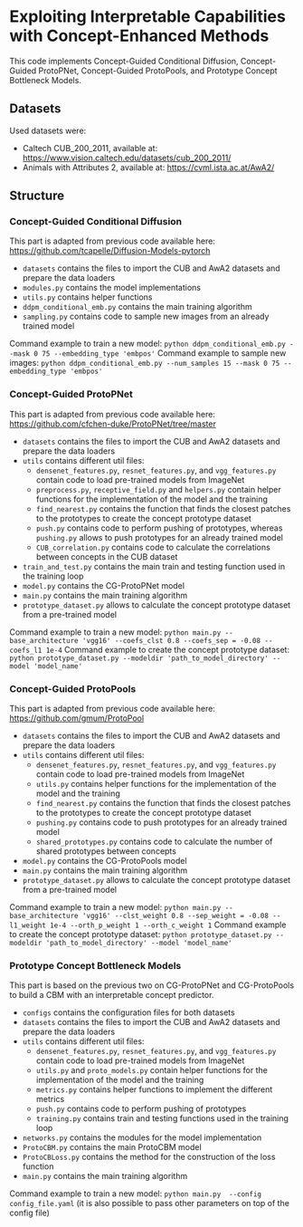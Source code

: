 # Exploiting Interpretable Capabilities with Concept-Enhanced Methods

This code implements Concept-Guided Conditional Diffusion, Concept-Guided ProtoPNet, Concept-Guided ProtoPools, and Prototype Concept Bottleneck Models.

## Datasets

Used datasets were:
* Caltech CUB_200_2011, available at: https://www.vision.caltech.edu/datasets/cub_200_2011/
* Animals with Attributes 2, available at: https://cvml.ista.ac.at/AwA2/

## Structure

### Concept-Guided Conditional Diffusion

This part is adapted from previous code available here: https://github.com/tcapelle/Diffusion-Models-pytorch

* `datasets` contains the files to import the CUB and AwA2 datasets and prepare the data loaders
* `modules.py` contains the model implementations
* `utils.py` contains helper functions
* `ddpm_conditional_emb.py` contains the main training algorithm
* `sampling.py` contains code to sample new images from an already trained model

Command example to train a new model: `python ddpm_conditional_emb.py --mask 0 75 --embedding_type 'embpos'`
Command example to sample new images: `python ddpm_conditional_emb.py --num_samples 15 --mask 0 75 --embedding_type 'embpos'`

### Concept-Guided ProtoPNet

This part is adapted from previous code available here: https://github.com/cfchen-duke/ProtoPNet/tree/master

* `datasets` contains the files to import the CUB and AwA2 datasets and prepare the data loaders
* `utils` contains different util files:
  * `densenet_features.py`, `resnet_features.py`, and `vgg_features.py` contain code to load pre-trained models from ImageNet
  * `preprocess.py`, `receptive_field.py` and `helpers.py` contain helper functions for the implementation of the model and the training
  * `find_nearest.py` contains the function that finds the closest patches to the prototypes to create the concept prototype dataset
  * `push.py` contains code to perform pushing of prototypes, whereas `pushing.py` allows to push prototypes for an already trained model
  * `CUB_correlation.py` contains code to calculate the correlations between concepts in the CUB dataset
* `train_and_test.py` contains the main train and testing function used in the training loop
* `model.py` contains the CG-ProtoPNet model
* `main.py` contains the main training algorithm
* `prototype_dataset.py` allows to calculate the concept prototype dataset from a pre-trained model

Command example to train a new model: `python main.py --base_architecture 'vgg16' --coefs_clst 0.8 --coefs_sep = -0.08 --coefs_l1 1e-4`
Command example to create the concept prototype dataset: `python prototype_dataset.py --modeldir 'path_to_model_directory' --model 'model_name'`

### Concept-Guided ProtoPools

This part is adapted from previous code available here: https://github.com/gmum/ProtoPool

* `datasets` contains the files to import the CUB and AwA2 datasets and prepare the data loaders
* `utils` contains different util files:
  * `densenet_features.py`, `resnet_features.py`, and `vgg_features.py` contain code to load pre-trained models from ImageNet
  * `utils.py` contains helper functions for the implementation of the model and the training
  * `find_nearest.py` contains the function that finds the closest patches to the prototypes to create the concept prototype dataset
  * `pushing.py` contains code to push prototypes for an already trained model
  * `shared_prototypes.py` contains code to calculate the number of shared prototypes between concepts
* `model.py` contains the CG-ProtoPools model
* `main.py` contains the main training algorithm
* `prototype_dataset.py` allows to calculate the concept prototype dataset from a pre-trained model

Command example to train a new model: `python main.py --base_architecture 'vgg16' --clst_weight 0.8 --sep_weight = -0.08 --l1_weight 1e-4 --orth_p_weight 1 --orth_c_weight 1`
Command example to create the concept prototype dataset: `python prototype_dataset.py --modeldir 'path_to_model_directory' --model 'model_name'`

### Prototype Concept Bottleneck Models

This part is based on the previous two on CG-ProtoPNet and CG-ProtoPools to build a CBM with an interpretable concept predictor.

* `configs` contains the configuration files for both datasets
* `datasets` contains the files to import the CUB and AwA2 datasets and prepare the data loaders
* `utils` contains different util files:
  * `densenet_features.py`, `resnet_features.py`, and `vgg_features.py` contain code to load pre-trained models from ImageNet
  * `utils.py` and `proto_models.py` contain helper functions for the implementation of the model and the training
  * `metrics.py` contains helper functions to implement the different metrics
  * `push.py` contains code to perform pushing of prototypes
  * `training.py` contains train and testing functions used in the training loop
* `networks.py` contains the modules for the model implementation
* `ProtoCBM.py` contains the main ProtoCBM model
* `ProtoCBLoss.py` contains the method for the construction of the loss function
* `main.py` contains the main training algorithm
 
Command example to train a new model: `python main.py  --config config_file.yaml` (it is also possible to pass other parameters on top of the config file)
